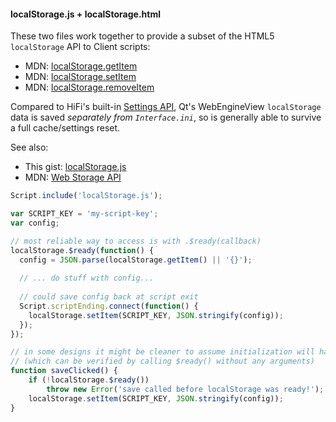#### localStorage.js + localStorage.html

These two files work together to provide a subset of the HTML5 `localStorage` API to Client scripts:

* MDN: [localStorage.getItem](https://developer.mozilla.org/en-US/docs/Web/API/Storage/getItem)
* MDN: [localStorage.setItem](https://developer.mozilla.org/en-US/docs/Web/API/Storage/setItem)
* MDN: [localStorage.removeItem](https://developer.mozilla.org/en-US/docs/Web/API/Storage/removeItem)

Compared to HiFi's built-in [Settings API](https://readme.highfidelity.com/docs/settings-api), Qt's WebEngineView `localStorage` data is saved *separately from `Interface.ini`*, so is generally able to survive a full cache/settings reset.

See also:

* This gist: [localStorage.js](#file-localstorage-js)
* MDN: [Web Storage API](https://developer.mozilla.org/en-US/docs/Web/API/Storage)

```javascript
Script.include('localStorage.js');

var SCRIPT_KEY = 'my-script-key';
var config;

// most reliable way to access is with .$ready(callback)
localStorage.$ready(function() {
  config = JSON.parse(localStorage.getItem() || '{}');
  
  // ... do stuff with config...
  
  // could save config back at script exit
  Script.scriptEnding.connect(function() {
    localStorage.setItem(SCRIPT_KEY, JSON.stringify(config));
  });
});

// in some designs it might be cleaner to assume initialization will have completed
// (which can be verified by calling $ready() without any arguments)
function saveClicked() {
    if (!localStorage.$ready())
        throw new Error('save called before localStorage was ready!');
    localStorage.setItem(SCRIPT_KEY, JSON.stringify(config));
}
```

